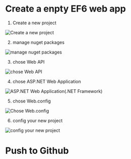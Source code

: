 # Create a enpty EF6 web app

1. Create a new project

![Create a new project](https://img.qovv.cn/2024/04/08/661406d16fe2f.jpg)

2. manage nuget packages

![manage nuget packages](https://img.qovv.cn/2024/04/08/661408e004fa4.jpg)

3. chose Web API

![chose Web API](https://img.qovv.cn/2024/04/08/661408e01573f.jpg)

4. chose ASP.NET Web Application

![ASP.NET Web Application(.NET Framework)](https://img.qovv.cn/2024/04/08/661408dfe81b2.jpg)

5. chose Web.config

![Chose Web.config](https://img.qovv.cn/2024/04/08/661408dfe9626.jpg)

6. config your new project

![config your new project](https://img.qovv.cn/2024/04/08/661408e0081cd.jpg)

# Push to Github

